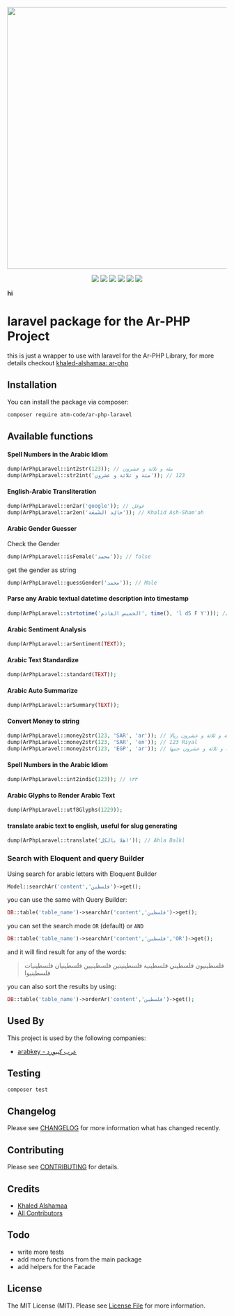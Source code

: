 <p align="center"><img src="https://banners.beyondco.de/AR-php%20for%20Laravel.png?theme=light&packageManager=composer+require&packageName=atm-code%2Far-php-laravel&pattern=wiggle&style=style_2&description=wrapper+for+Ar-PHP+Library+to+use+with+laravel&md=1&showWatermark=1&fontSize=100px&images=https%3A%2F%2Flaravel.com%2Fimg%2Flogomark.min.svg&widths=600&heights=650" width="600"></p>

<p align="center">
<a href="https://packagist.org/packages/atm-code/ar-php-laravel"><img src="https://img.shields.io/packagist/v/atm-code/ar-php-laravel" /></a>
<a href="https://travis-ci.com/atm-code/ar-php-laravel"><img src="https://img.shields.io/travis/com/atm-code/ar-php-laravel" /></a>
<a href="https://github.styleci.io/repos/354853609?branch=main"><img src="https://github.styleci.io/repos/354853609/shield?branch=main" /></a>
<a href="https://packagist.org/packages/atm-code/ar-php-laravel"><img src="https://img.shields.io/packagist/dt/atm-code/ar-php-laravel" /></a>
<a href="https://github.com/atm-code/ar-php-laravel"><img src="https://img.shields.io/github/stars/atm-code/ar-php-laravel" /></a>
<a href="https://www.codacy.com/gh/atm-code/ar-php-laravel/dashboard?utm_source=github.com&amp;utm_medium=referral&amp;utm_content=atm-code/ar-php-laravel&amp;utm_campaign=Badge_Grade"><img src="https://app.codacy.com/project/badge/Grade/c9a1e0c873f346a5839222d5e19499fc"/></a>
</p>

**hi**

# laravel  package for the Ar-PHP Project

this is just a wrapper to use with laravel for the Ar-PHP Library, for more details checkout [khaled-alshamaa: ar-php](https://github.com/khaled-alshamaa/ar-php)
## Installation
You can install the package via composer:
```bash
composer require atm-code/ar-php-laravel
```

## Available functions
#### Spell Numbers in the Arabic Idiom
``` php
dump(ArPhpLaravel::int2str(123)); // مئة و ثلاثة و عشرون
dump(ArPhpLaravel::str2int('مئة و ثلاثة و عشرون')); // 123
```

#### English-Arabic Transliteration
``` php
dump(ArPhpLaravel::en2ar('google')); // غوغل
dump(ArPhpLaravel::ar2en('خالِد الشَمعَة')); // Khalid Ash-Sham'ah
```

#### Arabic Gender Guesser
Check the Gender
``` php
dump(ArPhpLaravel::isFemale('محمد')); // false
```
get the gender as string
``` php
dump(ArPhpLaravel::guessGender('محمد')); // Male
```

#### Parse any Arabic textual datetime description into timestamp
``` php
dump(ArPhpLaravel::strtotime('الخميس القادم', time(), 'l dS F Y'))); // Thursday 13th May 2021
```

#### Arabic Sentiment Analysis
``` php
dump(ArPhpLaravel::arSentiment(TEXT));
```

#### Arabic Text Standardize
``` php
dump(ArPhpLaravel::standard(TEXT));
```

#### Arabic Auto Summarize
``` php
dump(ArPhpLaravel::arSummary(TEXT));
```

#### Convert Money to string
``` php
dump(ArPhpLaravel::money2str(123, 'SAR', 'ar')); // مئة و ثلاثة و عشرون ريالا
dump(ArPhpLaravel::money2str(123, 'SAR', 'en')); // 123 Riyal
dump(ArPhpLaravel::money2str(123, 'EGP', 'ar')); // مئة و ثلاثة و عشرون جنيها
```

#### Spell Numbers in the Arabic Idiom
``` php
dump(ArPhpLaravel::int2indic(123)); // ١٢٣
```

#### Arabic Glyphs to Render Arabic Text
``` php
dump(ArPhpLaravel::utf8Glyphs(1229));
```

#### translate arabic text to english, useful for slug generating
``` php
dump(ArPhpLaravel::translate('اهلا بالكل')); // Ahla Balkl
```

### Search with Eloquent and query Builder
Using search for arabic letters with Eloquent Builder
```php
Model::searchAr('content','فلسطين')->get();
```


you can use the same with Query Builder:
```php
DB::table('table_name')->searchAr('content','فلسطين')->get();
```


you can set the search mode `OR` (default) or `AND`
```php
DB::table('table_name')->searchAr('content','فلسطين','OR')->get();
```


and it will find result for any of the words:
>فلسطينيون فلسطيني فلسطينية فلسطينيتين فلسطينيين فلسطينيان فلسطينيات فلسطينيوا

you can also sort the results by using:
```php
DB::table('table_name')->orderAr('content','فلسطين')->get();
```

## Used By
This project is used by the following companies:
- [arabkey - عرب كيبورد](https://arabkey.site)

## Testing
``` bash
composer test
```

## Changelog
Please see [CHANGELOG](CHANGELOG.md) for more information what has changed recently.

## Contributing
Please see [CONTRIBUTING](CONTRIBUTING.md) for details.

## Credits
- [Khaled Alshamaa](https://github.com/khaled-alshamaa)
- [All Contributors](../../contributors)

## Todo
- write more tests
- add more functions from the main package
- add helpers for the Facade

## License
The MIT License (MIT). Please see [License File](LICENSE.md) for more information.
